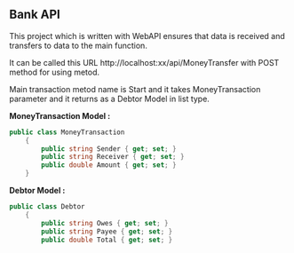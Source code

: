 ## Bank API ##

This project which is written with WebAPI ensures that data is received and transfers to data to the main function.

It can be called this URL http://localhost:xx/api/MoneyTransfer with POST method for using metod.

Main transaction metod name is Start and it takes MoneyTransaction parameter and it returns as a Debtor Model in list type.

**MoneyTransaction Model :**

```C#
public class MoneyTransaction
    {
        public string Sender { get; set; }
        public string Receiver { get; set; }
        public double Amount { get; set; }
    }
```

**Debtor Model :**

```C#
public class Debtor
    {
        public string Owes { get; set; }
        public string Payee { get; set; }
        public double Total { get; set; }
```
